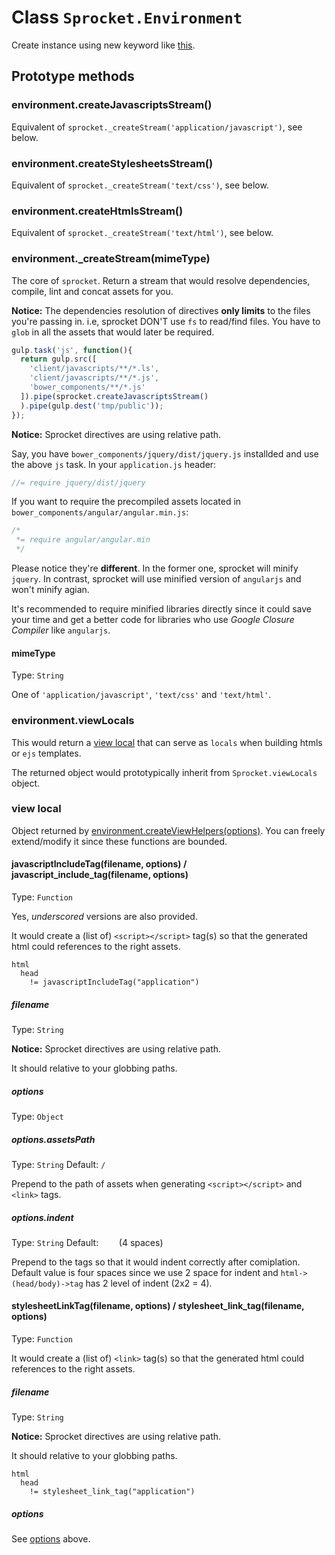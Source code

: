 # Class `Sprocket.Environment`

Create instance using new keyword like [this](https://github.com/tomchentw/sprocket/blob/master/docs/apis/index.md).

## Prototype methods


### environment.createJavascriptsStream()

Equivalent of `sprocket._createStream('application/javascript')`, see below.


### environment.createStylesheetsStream()

Equivalent of `sprocket._createStream('text/css')`, see below.


### environment.createHtmlsStream()

Equivalent of `sprocket._createStream('text/html')`, see below.


### environment._createStream(mimeType)

The core of `sprocket`. Return a stream that would resolve dependencies, compile, lint and concat assets for you.

**Notice:** The dependencies resolution of directives **only limits** to the files you're passing in. i.e, sprocket DON'T use `fs` to read/find files. You have to `glob` in all the assets that would later be required.

```javascript
gulp.task('js', function(){
  return gulp.src([
    'client/javascripts/**/*.ls',
    'client/javascripts/**/*.js',
    'bower_components/**/*.js'
  ]).pipe(sprocket.createJavascriptsStream()
  ).pipe(gulp.dest('tmp/public'));
});
```

**Notice:** Sprocket directives are using relative path.

Say, you have `bower_components/jquery/dist/jquery.js` installded and use the above `js` task.
In your `application.js` header:

```javascript
//= require jquery/dist/jquery
```

If you want to require the precompiled assets located in `bower_components/angular/angular.min.js`:

```javascript
/*
 *= require angular/angular.min
 */
```

Please notice they're **different**. In the former one, sprocket will minify `jquery`. In contrast, sprocket will use minified version of `angularjs` and won't minify agian.

It's recommended to require minified libraries directly since it could save your time and get a better code for libraries who use *Google Closure Compiler* like `angularjs`.


#### mimeType
Type: `String`

One of `'application/javascript'`, `'text/css'` and `'text/html'`.


### environment.viewLocals

This would return a [view local](#view-local) that can serve as `locals` when building htmls or `ejs` templates.

The returned object would prototypically inherit from `Sprocket.viewLocals` object.


### view local

Object returned by [environment.createViewHelpers(options)](#environmentviewLocals). You can freely extend/modify it since these functions are bounded.

#### javascriptIncludeTag(filename, options) / javascript_include_tag(filename, options)
Type: `Function`

Yes, *underscored* versions are also provided.

It would create a (list of) `<script></script>` tag(s) so that the generated html could references to the right assets.

```jade
html
  head
    != javascriptIncludeTag("application")
```

##### filename
Type: `String`

**Notice:** Sprocket directives are using relative path.  

It should relative to your globbing paths.


##### options
Type: `Object`

##### options.assetsPath
Type: `String`
Default: `/`

Prepend to the path of assets when generating `<script></script>` and `<link>` tags.

##### options.indent
Type: `String`
Default: `    `(4 spaces)

Prepend to the tags so that it would indent correctly after comiplation.
Default value is four spaces since we use 2 space for indent and `html->(head/body)->tag` has 2 level of indent (2x2 = 4).


#### stylesheetLinkTag(filename, options) / stylesheet_link_tag(filename, options)
Type: `Function`

It would create a (list of) `<link>` tag(s) so that the generated html could references to the right assets.

##### filename
Type: `String`

**Notice:** Sprocket directives are using relative path.  

It should relative to your globbing paths.

```jade
html
  head
    != stylesheet_link_tag("application")
```

##### options
See [options]() above.
